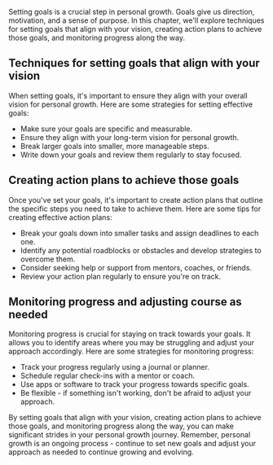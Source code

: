 
Setting goals is a crucial step in personal growth. Goals give us direction, motivation, and a sense of purpose. In this chapter, we'll explore techniques for setting goals that align with your vision, creating action plans to achieve those goals, and monitoring progress along the way.

Techniques for setting goals that align with your vision
--------------------------------------------------------

When setting goals, it's important to ensure they align with your overall vision for personal growth. Here are some strategies for setting effective goals:

* Make sure your goals are specific and measurable.
* Ensure they align with your long-term vision for personal growth.
* Break larger goals into smaller, more manageable steps.
* Write down your goals and review them regularly to stay focused.

Creating action plans to achieve those goals
--------------------------------------------

Once you've set your goals, it's important to create action plans that outline the specific steps you need to take to achieve them. Here are some tips for creating effective action plans:

* Break your goals down into smaller tasks and assign deadlines to each one.
* Identify any potential roadblocks or obstacles and develop strategies to overcome them.
* Consider seeking help or support from mentors, coaches, or friends.
* Review your action plan regularly to ensure you're on track.

Monitoring progress and adjusting course as needed
--------------------------------------------------

Monitoring progress is crucial for staying on track towards your goals. It allows you to identify areas where you may be struggling and adjust your approach accordingly. Here are some strategies for monitoring progress:

* Track your progress regularly using a journal or planner.
* Schedule regular check-ins with a mentor or coach.
* Use apps or software to track your progress towards specific goals.
* Be flexible - if something isn't working, don't be afraid to adjust your approach.

By setting goals that align with your vision, creating action plans to achieve those goals, and monitoring progress along the way, you can make significant strides in your personal growth journey. Remember, personal growth is an ongoing process - continue to set new goals and adjust your approach as needed to continue growing and evolving.
